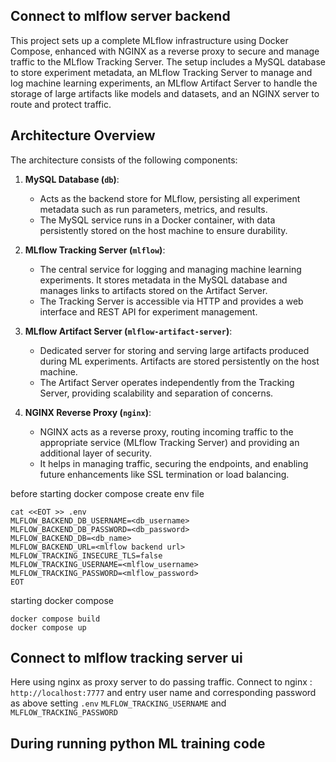 ## Connect to mlflow server backend

This project sets up a complete MLflow infrastructure using Docker Compose, enhanced with NGINX as a reverse proxy to secure and manage traffic to the MLflow Tracking Server. The setup includes a MySQL database to store experiment metadata, an MLflow Tracking Server to manage and log machine learning experiments, an MLflow Artifact Server to handle the storage of large artifacts like models and datasets, and an NGINX server to route and protect traffic.


## Architecture Overview

The architecture consists of the following components:

1. **MySQL Database (`db`)**: 
   - Acts as the backend store for MLflow, persisting all experiment metadata such as run parameters, metrics, and results.
   - The MySQL service runs in a Docker container, with data persistently stored on the host machine to ensure durability.

2. **MLflow Tracking Server (`mlflow`)**: 
   - The central service for logging and managing machine learning experiments. It stores metadata in the MySQL database and manages links to artifacts stored on the Artifact Server.
   - The Tracking Server is accessible via HTTP and provides a web interface and REST API for experiment management.

3. **MLflow Artifact Server (`mlflow-artifact-server`)**: 
   - Dedicated server for storing and serving large artifacts produced during ML experiments. Artifacts are stored persistently on the host machine.
   - The Artifact Server operates independently from the Tracking Server, providing scalability and separation of concerns.

4. **NGINX Reverse Proxy (`nginx`)**: 
   - NGINX acts as a reverse proxy, routing incoming traffic to the appropriate service (MLflow Tracking Server) and providing an additional layer of security.
   - It helps in managing traffic, securing the endpoints, and enabling future enhancements like SSL termination or load balancing.

before starting docker compose
create env file
```
cat <<EOT >> .env
MLFLOW_BACKEND_DB_USERNAME=<db_username>
MLFLOW_BACKEND_DB_PASSWORD=<db_password>
MLFLOW_BACKEND_DB=<db_name>
MLFLOW_BACKEND_URL=<mlflow backend url>
MLFLOW_TRACKING_INSECURE_TLS=false
MLFLOW_TRACKING_USERNAME=<mlflow_username>
MLFLOW_TRACKING_PASSWORD=<mlflow_password>
EOT
```

starting docker compose
```
docker compose build
docker compose up
```

## Connect to mlflow tracking server ui

Here using nginx as proxy server to do passing traffic.
Connect to nginx : `http://localhost:7777`
and entry user name and corresponding password as above setting `.env`
`MLFLOW_TRACKING_USERNAME` and `MLFLOW_TRACKING_PASSWORD`

## During running python ML training code


